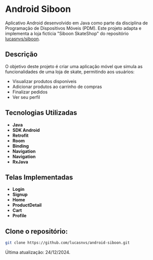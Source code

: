 # Android Siboon

Aplicativo Android desenvolvido em Java como parte da disciplina de Programação de Dispositivos Móveis (PDM). 
Este projeto adapta e implementa a loja fictícia "Siboon SkateShop" do repositório [lucasnvs/siboon](https://github.com/lucasnvs/siboon).

## Descrição

O objetivo deste projeto é criar uma aplicação móvel que simula as funcionalidades de uma loja de skate, permitindo aos usuários:

- Visualizar produtos disponíveis
- Adicionar produtos ao carrinho de compras
- Finalizar pedidos
- Ver seu perfil

## Tecnologias Utilizadas

- **Java**
- **SDK Android**
- **Retrofit**
- **Room**
- **Binding**
- **Navigation**
- **Navigation**
- **RxJava**

## Telas Implementadas

- **Login**
- **Signup**
- **Home**
- **ProductDetail**
- **Cart**
- **Profile**

## **Clone o repositório:**

```bash
git clone https://github.com/lucasnvs/android-siboon.git
````

Última atualização: 24/12/2024.